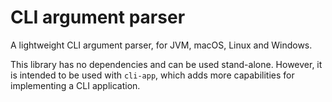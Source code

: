 # CLI argument parser

A lightweight CLI argument parser, for JVM, macOS, Linux and Windows.

This library has no dependencies and can be used stand-alone. However, it is intended to be used with `cli-app`, which adds more capabilities for implementing a CLI application.
